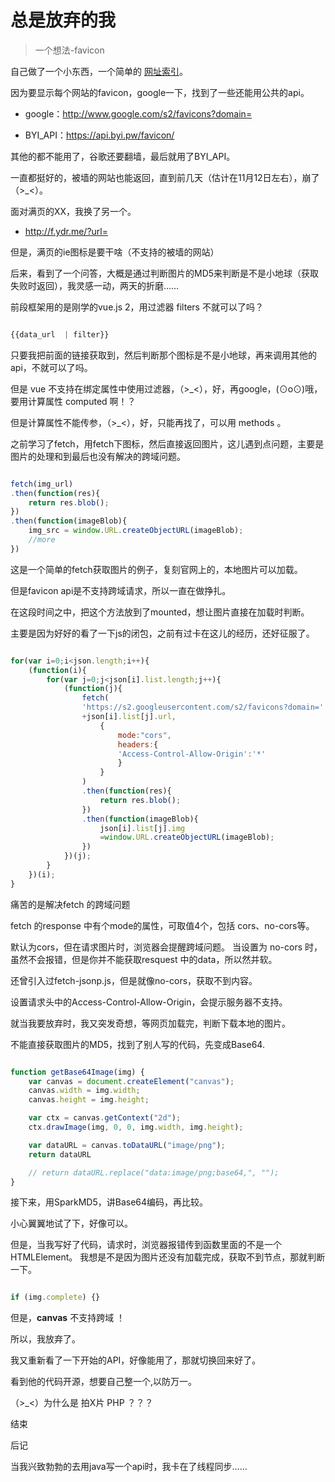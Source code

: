 # 总是放弃的我

> 一个想法-favicon 

自己做了一个小东西，一个简单的 [网址索引](http://hao.xizero.com)。

因为要显示每个网站的favicon，google一下，找到了一些还能用公共的api。

- google：http://www.google.com/s2/favicons?domain=

- BYI_API：https://api.byi.pw/favicon/

其他的都不能用了，谷歌还要翻墙，最后就用了BYI_API。

一直都挺好的，被墙的网站也能返回，直到前几天（估计在11月12日左右），崩了（>\_<）。

面对满页的XX，我换了另一个。

- http://f.ydr.me/?url=

但是，满页的ie图标是要干啥（不支持的被墙的网站）

后来，看到了一个问答，大概是通过判断图片的MD5来判断是不是小地球（获取失败时返回），我灵感一动，两天的折磨……

前段框架用的是刚学的vue.js 2，用过滤器 filters 不就可以了吗？

```javascript

{{data_url  | filter}}
```

只要我把前面的链接获取到，然后判断那个图标是不是小地球，再来调用其他的api，不就可以了吗。

但是 vue 不支持在绑定属性中使用过滤器，（>\_<），好，再google，(⊙o⊙)哦，要用计算属性 computed 啊！？

但是计算属性不能传参，（>\_<），好，只能再找了，可以用 methods 。

之前学习了fetch，用fetch下图标，然后直接返回图片，这儿遇到点问题，主要是图片的处理和到最后也没有解决的跨域问题。

```javascript

fetch(img_url)
.then(function(res){
    return res.blob();
})
.then(function(imageBlob){
    img_src = window.URL.createObjectURL(imageBlob);
    //more
})
```
这是一个简单的fetch获取图片的例子，复刻官网上的，本地图片可以加载。

但是favicon api是不支持跨域请求，所以一直在做挣扎。

在这段时间之中，把这个方法放到了mounted，想让图片直接在加载时判断。

主要是因为好好的看了一下js的闭包，之前有过卡在这儿的经历，还好征服了。

```javascript

for(var i=0;i<json.length;i++){
    (function(i){
        for(var j=0;j<json[i].list.length;j++){
            (function(j){
                fetch(
                'https://s2.googleusercontent.com/s2/favicons?domain='
                +json[i].list[j].url,
                    {
                        mode:"cors",
                        headers:{
                        'Access-Control-Allow-Origin':'*'
                        }
                    }
                )
                .then(function(res){
                    return res.blob();
                })
                .then(function(imageBlob){
                    json[i].list[j].img
                    =window.URL.createObjectURL(imageBlob);
                })
            })(j);
        }
    })(i);
}

```

痛苦的是解决fetch 的跨域问题

fetch 的response 中有个mode的属性，可取值4个，包括 cors、no-cors等。

默认为cors，但在请求图片时，浏览器会提醒跨域问题。
当设置为 no-cors 时， 虽然不会报错，但是你并不能获取resquest 中的data，所以然并软。

还曾引入过fetch-jsonp.js，但是就像no-cors，获取不到内容。

设置请求头中的Access-Control-Allow-Origin，会提示服务器不支持。

就当我要放弃时，我又突发奇想，等网页加载完，判断下载本地的图片。

不能直接获取图片的MD5，找到了别人写的代码，先变成Base64.

```javascript

function getBase64Image(img) {
    var canvas = document.createElement("canvas");
    canvas.width = img.width;
    canvas.height = img.height;

    var ctx = canvas.getContext("2d");
    ctx.drawImage(img, 0, 0, img.width, img.height);

    var dataURL = canvas.toDataURL("image/png");
    return dataURL

    // return dataURL.replace("data:image/png;base64,", "");
}

```
接下来，用SparkMD5，讲Base64编码，再比较。

小心翼翼地试了下，好像可以。

但是，当我写好了代码，请求时，浏览器报错传到函数里面的不是一个HTMLElement。
我想是不是因为图片还没有加载完成，获取不到节点，那就判断一下。

```javascript

if (img.complete) {}
```

但是，**canvas** 不支持跨域 ！

所以，我放弃了。


我又重新看了一下开始的API，好像能用了，那就切换回来好了。

看到他的代码开源，想要自己整一个,以防万一。

（>_<）为什么是 拍X片 PHP ？？？


结束

后记

当我兴致勃勃的去用java写一个api时，我卡在了线程同步……
